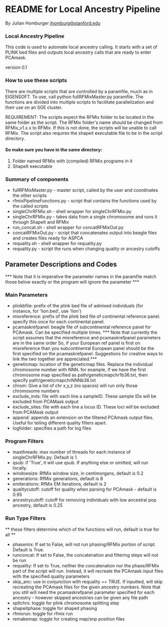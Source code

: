 # README for Local Ancestry Pipeline #

By Julian Homburger
jhomburg@stanford.edu

### Local Ancestry Pipeline ###

This code is used to automate local ancestry calling. It starts with a set of PLINK bed files
and outputs local ancestry calls that are ready to enter PCAmask.

version 0.1


### How to use these scripts ###

There are multiple scripts that are controlled by a paramfile, much as in EIGENSOFT. 
To use, call python fullRFMixMaster.py paramfile.
The functions are divided into multiple scripts to facilitate parallelization
and their use on an SGE cluster.

REQUIREMENT:
The scripts expect the RFMix folder to be located in the same folder as the script.
The RFMix folder's name should be changed from RFMix_v1.x.x to RFMix.
If this is not done, the scripts will be unable to call RFMix.
The script also requires the shapeit executable file to be in the script directory.

#### So make sure you have in the same directory: ####
1.	Folder named RFMix with (compiled) RFMix programs in it
2.	ShapeIt executable

### Summary of components ###

* fullRFMixMaster.py - master script, called by the user and coordinates the other scripts
* rfmixPipelineFunctions.py - script that contains the functions used by the called scripts
* singleChrRFMix.sh - shell wrapper for singleChrRFMix.py
* singleChrRFMix.py - takes data from a single chromosome and runs it through ShapeIt and RFMix
* run_concat.sh - shell wrapper for concatRFMixOut.py
* concatRFMixOut.py - script that concatenates output into beagle files and creates files ready for ASPCA
* requality.sh - shell wrapper for requality.py 
* requality.py - script the runs when changing quality or ancestry cutoffs

## Parameter Descriptions and Codes ##

*** Note that it is imperative the parameter names in the paramfile
match those below exactly or the program will ignore the parameter ***

### Main Parameters ###

* plinkbfile: prefix of the plink bed file of admixed individuals (for instance, for 'lion.bed', use 'lion')
* mixreference: prefix of the plink bed file of continental reference panel. specify this once for each continental panel.
* pcamaskrefpanel: beagle file of subcontinental reference panel for PCAmask. Can be specified multiple times.
*** Note that currently the script assumes that the mixreference and pcamaskrefpanel parameters are in the same order
So, if your European ref panel is first on mixreference than you subcontinental European panel should be the first
specified on the pcamaskrefpanel. Suggestions for creative ways to link the two together are appreciated.***
* geneticmap: location of the geneticmap files. Replace the individual chromosome number with NNN. for example, if
we have the first chromosome map specified as path/geneticmapchr1b36.txt, then specify path/geneticmapchrNNNb36.txt
* chrom: Give a list of chr x,y,z (no spaces) will run only those chromosome numbers
* exclude_inds: file with each line a sampleID. These sample IDs will be excluded from PCAMask output
* exclude_sites: file with each line a locus ID. These loci will be excluded from PCAMask output
* append: appends an extension on the filtered PCAmask output files. Useful for telling different quality
filters apart. 
* logfolder: specifies a path for log files 

### Program Filters ###

* maxthreads: max number of threads for each instance of singleChrRFMix.py. Default is 1.
* qsub: if 'True', it will use qsub. If anything else or omitted, will run locally.
* windowsize: RfMix window size, in centimorgans, default is 0.2
* generations: RfMix generations, default is 8
* emiterations: RfMix EM iterations, default is 2
* qualitycutoff: cutoff for quality when parsing for PCAmask - default is 0.95
* ancestrycutoff: cutoff for removing individuals with low ancestral pop ancestry, default is 0.25

### Run Type Filters ###

** these filters determine which of the functions will run, default is true for all **

* phasemix: If set to False, will not run phasing/RFMix portion of script. Default is True. 
* runconcat: If set to False, the concatenation and filtering steps will not be run
* requality: If set to True, neither the concatenation nor the phase/RFMix part of the script will run. 
Instead, it will recreate the PCAmask input files with the specified quality parameters
* skip_anc: use in conjunction with requality == TRUE. If inputted, will skip recreating the PCAmask files for
the given ancestry numbers. Note that you still will need the pcamaskrefpanel parameter specified for each ancestry -
however skipped ancestries can be given any file path
* spltchrs: toggle for plink chromosome splitting step
* shapeitphase: toggle for shapeit phasing
* rfmixrun: toggle for rfmix run
* remakemap: toggle for creating map/snp position files



